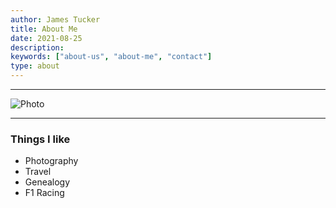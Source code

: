 ```yaml
---
author: James Tucker
title: About Me
date: 2021-08-25
description:
keywords: ["about-us", "about-me", "contact"]
type: about
---
```


---

![Photo]()

---

### Things I like

- Photography 
- Travel
- Genealogy
- F1 Racing